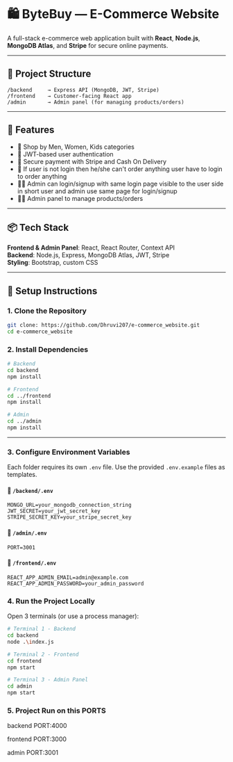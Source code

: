 # 🛍️ ByteBuy — E-Commerce Website

A full-stack e-commerce web application built with **React**, **Node.js**, **MongoDB Atlas**, and **Stripe** for secure online payments.

---

## 📁 Project Structure

```
/backend     → Express API (MongoDB, JWT, Stripe)
/frontend    → Customer-facing React app
/admin       → Admin panel (for managing products/orders)
```

---

## 🚀 Features

- 🛒 Shop by Men, Women, Kids categories
- 🔐 JWT-based user authentication
- 🧾 Secure payment with Stripe and Cash On Delivery
- 👤 If user is not login then he/she can't order anything user have to login to order anything
- 👩‍💼 Admin can login/signup with same login page visible to the user side in short user and admin use same page for login/signup
- 👩‍💼 Admin panel to manage products/orders


---

## 📦 Tech Stack

**Frontend & Admin Panel**: React, React Router, Context API  
**Backend**: Node.js, Express, MongoDB Atlas, JWT, Stripe  
**Styling**: Bootstrap, custom CSS

---

## 🔧 Setup Instructions

### 1. Clone the Repository

```bash
git clone: https://github.com/Dhruvi207/e-commerce_website.git
cd e-commerce_website
```

### 2. Install Dependencies

```bash
# Backend
cd backend
npm install

# Frontend
cd ../frontend
npm install

# Admin
cd ../admin
npm install
```

---

### 3. Configure Environment Variables

Each folder requires its own `.env` file. Use the provided `.env.example` files as templates.

#### 🔹 `/backend/.env`

```env
MONGO_URL=your_mongodb_connection_string
JWT_SECRET=your_jwt_secret_key
STRIPE_SECRET_KEY=your_stripe_secret_key
```

#### 🔹 `/admin/.env`

```env
PORT=3001
```

#### 🔹 `/frontend/.env`

```env
REACT_APP_ADMIN_EMAIL=admin@example.com
REACT_APP_ADMIN_PASSWORD=your_admin_password
```

> 
### 4. Run the Project Locally

Open 3 terminals (or use a process manager):

```bash
# Terminal 1 - Backend
cd backend
node .\index.js

# Terminal 2 - Frontend
cd frontend
npm start

# Terminal 3 - Admin Panel
cd admin
npm start
```
### 5. Project Run on this PORTS

backend
PORT:4000

frontend
PORT:3000

admin
PORT:3001
